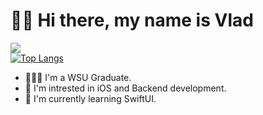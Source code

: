 # 👋🏼 Hi there, my name is Vlad
<!-- <p align="center"> <img src="https://komarev.com/ghpvc/?username=VladGershun&color=brightgreen" alt="VladGershun" /> </p> -->
![](https://komarev.com/ghpvc/?username=VladGershun&color=brightgreen)\
[![Top Langs](https://github-readme-stats-git-masterrstaa-rickstaa.vercel.app/api/top-langs/?username=vladgershun)](https://github.com/anuraghazra/github-readme-stats)

- 👨🏻‍💻 I'm a WSU Graduate.
- 👀 I'm intrested in iOS and Backend development.
- 🌱 I'm currently learning SwiftUI.


